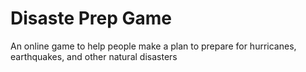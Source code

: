 # Disaste Prep Game
An online game to help people make a plan to prepare for hurricanes, earthquakes, and other natural disasters
